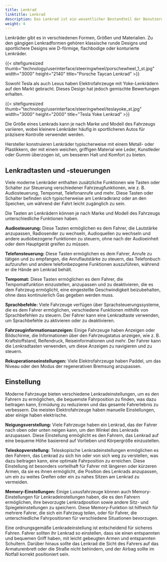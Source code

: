 ```yaml
---
title: Lenkrad
linktitle: Lenkrad
description: Das Lenkrad ist ein wesentlicher Bestandteil der Benutzeroberfläche in einem Auto. Der primäre Steuermechanismus ermöglicht es dem Fahrer, das Fahrzeug zu lenken und seine Fahrtrichtung zu kontrollieren.
weight: 4
---
```

<!-- markdownlint-disable MD033 -->

Lenkräder gibt es in verschiedenen Formen, Größen und Materialien. Zu den gängigen Lenkradformen gehören klassische runde Designs und sportlichere Designs wie D-förmige, flachbodige oder konturierte Lenkräder.

{{< sitefiguresized thumb="technology/userinterface/steeringwheel/porschewheel_1_st.jpg" width="3000" height="2140" title="Porsche Taycan Lenkrad" >}}

Sowohl Tesla als auch Lexus haben Elektrofahrzeuge mit Yoke-Lenkrädern auf den Markt gebracht. Dieses Design hat jedoch gemischte Bewertungen erhalten.

{{< sitefiguresized thumb="technology/userinterface/steeringwheel/teslayoke_st.jpg" width="3000" height="2000" title="Tesla Yoke Lenkrad" >}}

Die Größe eines Lenkrads kann je nach Marke und Modell des Fahrzeugs variieren, wobei kleinere Lenkräder häufig in sportlicheren Autos für präzisere Kontrolle verwendet werden.

Hersteller konstruieren Lenkräder typischerweise mit einem Metall- oder Plastikkern, der mit einem weichen, griffigen Material wie Leder, Kunstleder oder Gummi überzogen ist, um besseren Halt und Komfort zu bieten.

## Lenkradtasten und -steuerungen

Viele moderne Lenkräder enthalten zusätzliche Funktionen wie Tasten oder Schalter zur Steuerung verschiedener Fahrzeugfunktionen, wie z. B. Audiosteuerung, Tempomat, Telefonanrufe und mehr. Diese Tasten oder Schalter befinden sich typischerweise am Lenkradkranz oder an den Speichen, um während der Fahrt leicht zugänglich zu sein.

Die Tasten an Lenkrädern können je nach Marke und Modell des Fahrzeugs unterschiedliche Funktionen haben.

**Audiosteuerung:** Diese Tasten ermöglichen es dem Fahrer, die Lautstärke anzupassen, Radiosender zu wechseln, Audioquellen zu wechseln und andere audiobezogene Funktionen zu steuern, ohne nach der Audioeinheit oder dem Hauptgerät greifen zu müssen.

**Telefonsteuerung:** Diese Tasten ermöglichen es dem Fahrer, Anrufe zu tätigen und zu empfangen, die Anruflautstärke zu steuern, das Telefonbuch aufzurufen und andere telefonbezogene Funktionen auszuführen, während er die Hände am Lenkrad behält.

**Tempomat:** Diese Tasten ermöglichen es dem Fahrer, die Tempomatfunktion einzustellen, anzupassen und zu deaktivieren, die es dem Fahrzeug ermöglicht, eine eingestellte Geschwindigkeit beizubehalten, ohne dass kontinuierlich Gas gegeben werden muss.

**Sprachbefehle:** Viele Fahrzeuge verfügen über Sprachsteuerungssysteme, die es dem Fahrer ermöglichen, verschiedene Funktionen mithilfe von Sprachbefehlen zu steuern. Der Fahrer kann eine Lenkradtaste verwenden, um Sprachbefehle zu aktivieren oder zu deaktivieren.

**Fahrzeuginformationsanzeigen:** Einige Fahrzeuge haben Anzeigen oder Bildschirme, die Informationen über den Fahrzeugstatus anzeigen, wie z. B. Kraftstoffstand, Reifendruck, Reiseinformationen und mehr. Der Fahrer kann die Lenkradtasten verwenden, um diese Anzeigen zu navigieren und zu steuern.

**Rekuperationseinstellungen:** Viele Elektrofahrzeuge haben Paddel, um das Niveau oder den Modus der regenerativen Bremsung anzupassen.

## Einstellung

Moderne Fahrzeuge bieten verschiedene Lenkradeinstellungen, um es den Fahrern zu ermöglichen, die bequemste Fahrposition zu finden, was dazu beitragen kann, Ermüdung zu reduzieren und das gesamte Fahrerlebnis zu verbessern. Die meisten Elektrofahrzeuge haben manuelle Einstellungen, aber einige haben elektrische.

**Neigungsverstellung:** Viele Fahrzeuge haben ein Lenkrad, das der Fahrer nach oben oder unten neigen kann, um den Winkel des Lenkrads anzupassen. Diese Einstellung ermöglicht es den Fahrern, das Lenkrad auf eine bequeme Höhe basierend auf Vorlieben und Körpergröße einzustellen.

**Teleskopverstellung:** Teleskopische Lenkradeinstellungen ermöglichen es den Fahrern, das Lenkrad zu sich hin oder von sich weg zu verstellen, was dazu beitragen kann, eine optimale Fahrposition zu erreichen. Diese Einstellung ist besonders vorteilhaft für Fahrer mit längeren oder kürzeren Armen, da sie es ihnen ermöglicht, die Position des Lenkrads anzupassen, um ein zu weites Greifen oder ein zu nahes Sitzen am Lenkrad zu vermeiden.

**Memory-Einstellungen:** Einige Luxusfahrzeuge können auch Memory-Einstellungen für Lenkradeinstellungen haben, die es den Fahrern ermöglichen, ihre bevorzugte Lenkradposition sowie andere Sitz- und Spiegeleinstellungen zu speichern. Diese Memory-Funktion ist hilfreich für mehrere Fahrer, die sich ein Fahrzeug teilen, oder für Fahrer, die unterschiedliche Fahrpositionen für verschiedene Situationen bevorzugen.

Eine ordnungsgemäße Lenkradeinstellung ist entscheidend für sicheres Fahren. Fahrer sollten ihr Lenkrad so einstellen, dass sie einen entspannten und bequemen Griff haben, mit leicht gebeugten Armen und entspannten Schultern. Darüber hinaus sollte das Lenkrad die Sicht des Fahrers auf das Armaturenbrett oder die Straße nicht behindern, und der Airbag sollte im Notfall korrekt positioniert sein.
